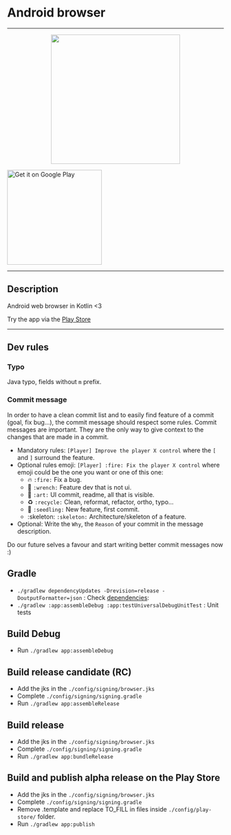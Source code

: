 # Android browser

----

<p align="center">
	<a margin="20px 0" href="https://play.google.com/store/apps/details?id=com.mercandalli.android.browser">
		<img src="https://raw.github.com/Mercandj/browser/master/config/screenshot/android_web_browser_mercandalli.png" width="300" />
	</a>
</p>

<a href='https://play.google.com/store/apps/details?id=com.mercandalli.android.browser&pcampaignid=MKT-Other-global-all-co-prtnr-py-PartBadge-Mar2515-1'>
    <img 
    alt='Get it on Google Play' 
    src='https://play.google.com/intl/en_us/badges/images/generic/en_badge_web_generic.png'
    width="220" />
</a>

----

## Description

Android web browser in Kotlin <3

Try the app via the [Play Store](https://play.google.com/store/apps/details?id=com.mercandalli.android.browser)

----

## Dev rules

### Typo

Java typo, fields without `m` prefix.

### Commit message

In order to have a clean commit list and to easily find feature of a commit (goal, fix bug...), the commit message should respect some rules.
Commit messages are important. They are the only way to give context to the changes that are made in a commit.

* Mandatory rules: `[Player] Improve the player X control` where the `[` and `]` surround the feature.
* Optional rules emoji: `[Player] :fire: Fix the player X control` where emoji could be the one you want or one of this one:
    * :fire: `:fire:` Fix a bug.
    * :wrench: `:wrench:` Feature dev that is not ui.
    * :art: `:art:` UI commit, readme, all that is visible.
    * :recycle: `:recycle:` Clean, reformat, refactor, ortho, typo...
    * :seedling: `:seedling:` New feature, first commit.
    * :skeleton: `:skeleton:` Architecture/skeleton of a feature.
* Optional: Write the `Why`, the `Reason` of your commit in the message description.

Do our future selves a favour and start writing better commit messages now :)


## Gradle

* ```./gradlew dependencyUpdates -Drevision=release -DoutputFormatter=json``` : Check [dependencies](https://github.com/ben-manes/gradle-versions-plugin): 
* ```./gradlew :app:assembleDebug :app:testUniversalDebugUnitTest``` : Unit tests


## Build Debug

* Run `./gradlew app:assembleDebug`


## Build release candidate (RC)

* Add the jks in the `./config/signing/browser.jks`
* Complete `./config/signing/signing.gradle`
* Run `./gradlew app:assembleRelease`


## Build release

* Add the jks in the `./config/signing/browser.jks`
* Complete `./config/signing/signing.gradle`
* Run `./gradlew app:bundleRelease`


## Build and publish alpha release on the Play Store

* Add the jks in the `./config/signing/browser.jks`
* Complete `./config/signing/signing.gradle`
* Remove .template and replace TO_FILL in files inside `./config/play-store/` folder.
* Run `./gradlew app:publish`
